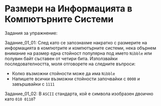 # Размери на Информацията в Компютърните Системи

Задания за упражнение:

Задание_01_01: След като се запознахме накратко с размерите на информацията в компютрите и компютърните системи, нека обърнем внимание на размер една стойност популярна под името `Nibble` или полувин байт съставен от четири бита. Използвайки последователността, моля отговорете на следните въпроси:

- Колко възможни стойности може да има `Nibble`
- Напишете всички възможни стойности започвайки с `0000` и завършвайки с `1111`

Задание_01_02: В `ASCII` стандарта, кой е символа изобразен двоично като `010 0110`?
